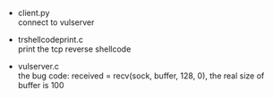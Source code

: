 - client.py  
connect to vulserver
 
- trshellcodeprint.c  
print the tcp reverse shellcode

- vulserver.c  
the bug code: received = recv(sock, buffer, 128, 0), the real size of buffer is 100
